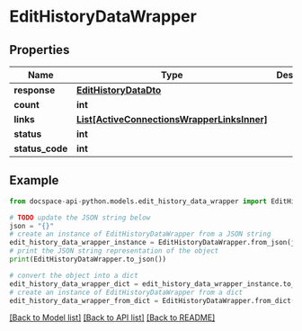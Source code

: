 # EditHistoryDataWrapper

## Properties

Name | Type | Description | Notes
------------ | ------------- | ------------- | -------------
**response** | [**EditHistoryDataDto**](EditHistoryDataDto.md) |  | [optional] 
**count** | **int** |  | [optional] 
**links** | [**List[ActiveConnectionsWrapperLinksInner]**](ActiveConnectionsWrapperLinksInner.md) |  | [optional] 
**status** | **int** |  | [optional] 
**status_code** | **int** |  | [optional] 

## Example

```python
from docspace-api-python.models.edit_history_data_wrapper import EditHistoryDataWrapper

# TODO update the JSON string below
json = "{}"
# create an instance of EditHistoryDataWrapper from a JSON string
edit_history_data_wrapper_instance = EditHistoryDataWrapper.from_json(json)
# print the JSON string representation of the object
print(EditHistoryDataWrapper.to_json())

# convert the object into a dict
edit_history_data_wrapper_dict = edit_history_data_wrapper_instance.to_dict()
# create an instance of EditHistoryDataWrapper from a dict
edit_history_data_wrapper_from_dict = EditHistoryDataWrapper.from_dict(edit_history_data_wrapper_dict)
```
[[Back to Model list]](../README.md#documentation-for-models) [[Back to API list]](../README.md#documentation-for-api-endpoints) [[Back to README]](../README.md)


